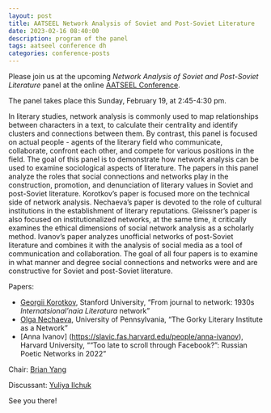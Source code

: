 ```yaml
---
layout: post
title: AATSEEL Network Analysis of Soviet and Post-Soviet Literature
date: 2023-02-16 08:40:00
description: program of the panel
tags: aatseel conference dh
categories: conference-posts
---
```

Please join us at the upcoming _Network Analysis of Soviet and Post-Soviet Literature_ panel at the online [AATSEEL Conference](https://www.aatseel.org/program/2023-conference-program-embed/).

The panel  takes place this Sunday, February 19, at 2:45-4:30 pm.

In literary studies, network analysis is commonly used to map relationships between characters in a text, to calculate their centrality and identify clusters and connections between them. By contrast, this panel is focused on actual people - agents of the literary field who communicate, collaborate, confront each other, and compete for various positions in the field. The goal of this panel is to demonstrate how network analysis can be used to examine sociological aspects of literature. The papers in this panel analyze the roles that social connections and networks play in the construction, promotion, and denunciation of literary values in Soviet and post-Soviet literature. Korotkov’s paper is focused more on the technical side of network analysis. Nechaeva’s paper is devoted to the role of cultural institutions in the establishment of literary reputations. Gleissner’s paper is also focused on institutionalized networks, at the same time, it critically examines the ethical dimensions of social network analysis as a scholarly method. Ivanov’s paper analyzes unofficial networks of post-Soviet literature and combines it with the analysis of social media as a tool of communication and collaboration. The goal of all four papers is to examine in what manner and degree social connections and networks were and are constructive for Soviet and post-Soviet literature.

Papers:
- [Georgii Korotkov](https://profiles.stanford.edu/georgii-korotkov), Stanford University, “From journal to network: 1930s _Internatsional’naia Literatura_ network”
- [Olga Nechaeva](https://www.onechaeva.com/), University of Pennsylvania, “The Gorky Literary Institute as a Network”
- [Anna Ivanov] (https://slavic.fas.harvard.edu/people/anna-ivanov), Harvard University, ““Too late to scroll through Facebook?”: Russian Poetic Networks in 2022”

Chair: [Brian Yang](https://slavic.illinois.edu/directory/profile/briany5)

Discussant: [Yuliya Ilchuk](https://dlcl.stanford.edu/people/yuliya-ilchuk)

See you there!
